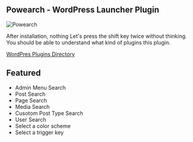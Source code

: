 ## Powearch - WordPress Launcher Plugin

![Powearch](http://zippy.gfycat.com/OnlySecondArabianhorse.gif)

After installation, nothing Let's press the shift key twice without thinking.
You should be able to understand what kind of plugins this plugin.

[WordPres Plugins Directory](http://wordpress.org/plugins/powearch/)

## Featured

* Admin Menu Search
* Post Search
* Page Search
* Media Search 
* Cusotom Post Type Search
* User Search
* Select a color scheme
* Select a trigger key


